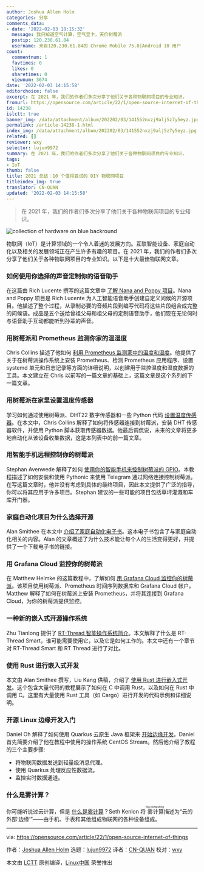 ```yaml
---
author: Joshua Allen Holm
categories: 分享
comments_data:
- date: '2022-02-03 18:15:32'
  message: 我只知道空气计算，空气显卡，天价树莓派
  postip: 120.230.61.84
  username: 来自120.230.61.84的 Chrome Mobile 75.0|Android 10 用户
count:
  commentnum: 1
  favtimes: 0
  likes: 0
  sharetimes: 0
  viewnum: 3674
date: '2022-02-03 14:15:58'
editorchoice: false
excerpt: 在 2021 年，我们的作者们多次分享了他们关于各种物联网项目的专业知识。
fromurl: https://opensource.com/article/22/1/open-source-internet-of-things
id: 14238
islctt: true
banner_img: /data/attachment/album/202202/03/141552nxzj9alj5z7y5eyz.jpg
permalink: /article-14238-1.html
index_img: /data/attachment/album/202202/03/141552nxzj9alj5z7y5eyz.jpg.thumb.jpg
related: []
reviewer: wxy
selector: lujun9972
summary: 在 2021 年，我们的作者们多次分享了他们关于各种物联网项目的专业知识。
tags:
- IoT
thumb: false
title: 2021 总结：10 个值得尝试的 DIY 物联网项目
titleindex_img: true
translator: CN-QUAN
updated: '2022-02-03 14:15:58'
---
```



> 
> 在 2021 年，我们的作者们多次分享了他们关于各种物联网项目的专业知识。
> 
> 
> 


![](/data/attachment/album/202202/03/141552nxzj9alj5z7y5eyz.jpg "collection of hardware on blue backround")


物联网（IoT）是计算领域的一个令人着迷的发展方向。互联智能设备、家庭自动化以及相关的发展领域正在产生许多有趣的项目。在 2021 年，我们的作者们多次分享了他们关于各种物联网项目的专业知识。以下是十大最佳物联网文章。


### 如何使用你选择的声音定制你的语音助手


在这篇由 Rich Lucente 撰写的这篇文章中 [了解 Nana and Poppy 项目](https://opensource.com/article/21/1/customize-voice-assistant)。Nana and Poppy 项目是 Rich Lucente 为人工智能语音助手创建自定义问候的开源项目。他描述了整个过程，从录制必要的音频片段到编写代码将这些片段组合成完整的问候语。成品是五个送给曾祖父母和祖父母的定制语音助手，他们现在无论何时与语音助手互动都能听到孙辈的声音。


### 用树莓派和 Prometheus 监测你家的温湿度


Chris Collins 描述了他如何 [利用 Prometheus 监测家中的温度和湿度](https://opensource.com/article/21/7/home-temperature-raspberry-pi-prometheus)。他提供了关于在树莓派操作系统上安装 Prometheus、检测 Prometheus 应用程序、设置 systemd 单元和日志记录等方面的详细说明，以创建用于监控温度和湿度数据的工具。本文建立在 Chris 以前写的一篇文章的基础上，这篇文章是这个系列的下一篇文章。


### 用树莓派在家里设置温度传感器


学习如何通过使用树莓派、DHT22 数字传感器和一些 Python 代码 [设置温度传感器](https://opensource.com/article/21/7/temperature-sensors-pi)。在本文中，Chris Collins 解释了如何将传感器连接到树莓派，安装 DHT 传感器软件，并使用 Python 脚本获取传感器数据。他最后调侃说，未来的文章将更多地自动化从该设备收集数据，这是本列表中的前一篇文章。


### 用智能手机远程控制你的树莓派


Stephan Avenwede 解释了如何 [使用你的智能手机来控制树莓派的 GPIO](https://opensource.com/article/21/9/raspberry-pi-remote-control)。本教程描述了如何安装和使用 Pythonic 来使用 Telegram 通过网络连接控制树莓派。在写这篇文章时，他并没有考虑到具体的最终项目，因此本文提供了广泛的指导，你可以将其应用于许多项目。Stephan 建议的一些可能的项目包括草坪灌溉和车库开门器。


### 家庭自动化项目为什么选择开源


Alan Smithee 在本文中 [介绍了家庭自动化电子书](https://opensource.com/article/21/6/home-automation-ebook)。这本电子书包含了与家庭自动化相关的内容。Alan 的文章概述了为什么技术能让每个人的生活变得更好，并提供了一个下载电子书的链接。


### 用 Grafana Cloud 监控你的树莓派


在 Matthew Helmke 的这篇教程中，了解如何 [用 Grafana Cloud 监控你的树莓派](https://opensource.com/article/21/3/raspberry-pi-grafana-cloud)。该项目使用树莓派、Prometheus 时间序列数据库和 Grafana Cloud 帐户。Matthew 解释了如何在树莓派上安装 Prometheus，并将其连接到 Grafana Cloud，为你的树莓派提供监控。


### 一种新的嵌入式开源操作系统


Zhu Tianlong 提供了 [RT-Thread 智能操作系统简介](https://opensource.com/article/21/7/rt-thread-smart)。本文解释了什么是 RT-Thread Smart，谁可能需要使用它，以及它是如何工作的。本文中还有一个章节对 RT-Thread Smart 和 RT Thread 进行了对比。


### 使用 Rust 进行嵌入式开发


本文由 Alan Smithee 撰写，Liu Kang 供稿，介绍了 [使用 Rust 进行嵌入式开发](https://opensource.com/article/21/10/rust-embedded-development)。这个包含大量代码的教程展示了如何在 C 中调用 Rust，以及如何在 Rust 中调用 C。这里有大量使用 Rust 工具（如 Cargo）进行开发的代码示例和详细说明。


### 开源 Linux 边缘开发入门


Daniel Oh 解释了如何使用 Quarkus 云原生 Java 框架来 [开始边缘开发](https://opensource.com/article/21/5/edge-quarkus-linux)。Daniel 首先简要介绍了他在教程中使用的操作系统 CentOS Stream。然后他介绍了教程的三个主要步骤:


* 将物联网数据发送到轻量级消息代理。
* 使用 Quarkus 处理反应性数据流。
* 监控实时数据通道。


### 什么是雾计算？


你可能听说过云计算，但是 [什么是雾计算](https://opensource.com/article/21/5/fog-computing)？Seth Kenlon 将<ruby> 雾计算 <rt>  fog computing </rt></ruby>描述为“云的外部‘边缘’”——由手机、手表和其他组成物联网的各种设备组成。




---


via: <https://opensource.com/article/22/1/open-source-internet-of-things>


作者：[Joshua Allen Holm](https://opensource.com/users/holmja) 选题：[lujun9972](https://github.com/lujun9972) 译者：[CN-QUAN](https://github.com/CN-QUAN) 校对：[wxy](https://github.com/wxy)


本文由 [LCTT](https://github.com/LCTT/TranslateProject) 原创编译，[Linux中国](https://linux.cn/) 荣誉推出